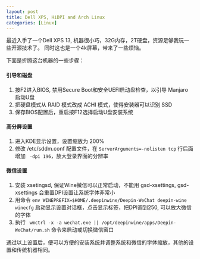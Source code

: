 ```yaml
---
layout: post
title: Dell XPS, HiDPI and Arch Linux
categories: [Linux]
---
```


最近入手了一个Dell XPS 13, 机器很小巧，32G内存，2T硬盘，资源足够我玩一些开源技术了。
同时这也是一个4k屏幕，带来了一些烦恼。

下面是折腾这台机器的一些步骤：

#### 引导和磁盘

1. 按F2进入BIOS, 禁用Secure Boot和安全UEFI启动盘检查，以引导 Manjaro 启动U盘
2. 把硬盘模式从 RAID 模式改成 ACHI 模式，使得安装器可以识别 SSD
3. 保存BIOS配置后，重启按F12选择启动U盘安装系统

#### 高分屏设置

1. 进入KDE显示设置，设置缩放为 200%
2. 修改 /etc/sddm.conf 配置文件，在 ```ServerArguments=-nolisten tcp``` 行后面增加 ``` -dpi 196```，放大登录界面的分辨率

#### 微信设置

1. 安装 xsetingsd, 保证Wine微信可以正常启动，不能用 gsd-xsettings, gsd-xsettings 会重置DPI设置让系统字体非常小
2. 用命令 ```env WINEPREFIX=$HOME/.deepinwine/Deepin-WeChat deepin-wine winecfg``` 启动显示设置对话框，点击显示标签，把DPI调到250, 可以放大微信的字体
3. 执行 ``` wmctrl -x -a wechat.exe || /opt/deepinwine/apps/Deepin-WeChat/run.sh``` 命令来启动或切换微信窗口

通过以上设置后，便可以方便的安装系统并调整系统和微信的字体缩放，其他的设置和传统机器相同。
